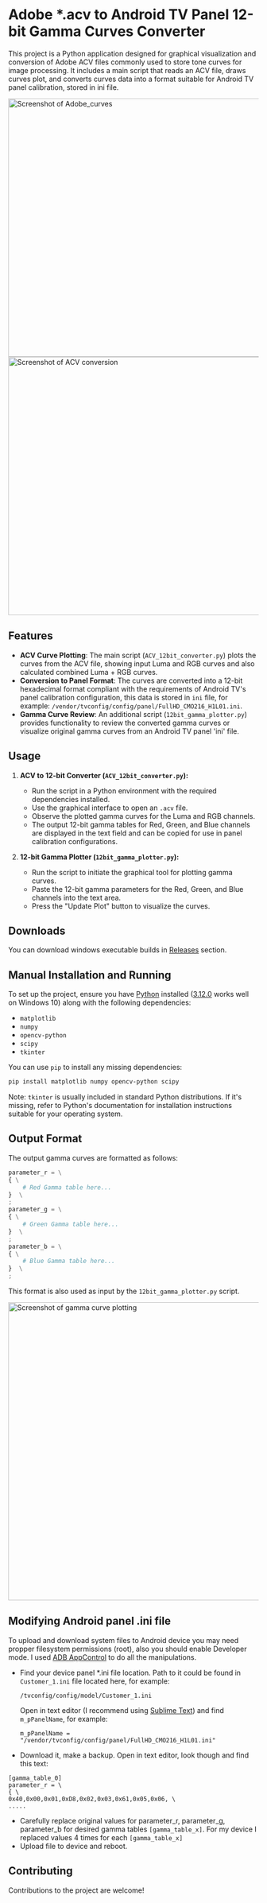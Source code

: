 # Adobe *.acv to Android TV Panel 12-bit Gamma Curves Converter

This project is a Python application designed for graphical visualization and conversion of Adobe ACV files commonly used to store tone curves for image processing. It includes a main script that reads an ACV file, draws curves plot, and converts curves data into a format suitable for Android TV panel calibration, stored in ini file.

<img src="https://github.com/NameRX/ACV_12bit_converter/blob/main/Adobe_AE_curves_screenshot.png" height="520" alt="Screenshot of Adobe_curves"> <img src="https://github.com/NameRX/ACV_12bit_converter/blob/main/ACV_12bit_converter_screenshot.png" height="520" alt="Screenshot of ACV conversion">


## Features

- **ACV Curve Plotting**: The main script (`ACV_12bit_converter.py`) plots the curves from the ACV file, showing input Luma and RGB curves and also calculated combined Luma + RGB curves.
- **Conversion to Panel Format**: The curves are converted into a 12-bit hexadecimal format compliant with the requirements of Android TV's panel calibration configuration, this data is stored in `ini` file, for example:  `/vendor/tvconfig/config/panel/FullHD_CMO216_H1L01.ini`.
- **Gamma Curve Review**: An additional script (`12bit_gamma_plotter.py`) provides functionality to review the converted gamma curves or visualize original gamma curves from an Android TV panel 'ini' file.

## Usage

1. **ACV to 12-bit Converter (`ACV_12bit_converter.py`):**
    - Run the script in a Python environment with the required dependencies installed.
    - Use the graphical interface to open an `.acv` file.
    - Observe the plotted gamma curves for the Luma and RGB channels.
    - The output 12-bit gamma tables for Red, Green, and Blue channels are displayed in the text field and can be copied for use in panel calibration configurations.

2. **12-bit Gamma Plotter (`12bit_gamma_plotter.py`):**
    - Run the script to initiate the graphical tool for plotting gamma curves.
    - Paste the 12-bit gamma parameters for the Red, Green, and Blue channels into the text area.
    - Press the "Update Plot" button to visualize the curves.

## Downloads

You can download windows executable builds in [Releases](https://github.com/NameRX/ACV_12bit_converter/releases) section.

## Manual Installation and Running

To set up the project, ensure you have [Python](https://www.python.org/downloads/) installed ([3.12.0](https://www.python.org/downloads/release/python-3120/) works well on Windows 10) along with the following dependencies:

- `matplotlib`
- `numpy`
- `opencv-python`
- `scipy`
- `tkinter`

You can use `pip` to install any missing dependencies:

```bash
pip install matplotlib numpy opencv-python scipy
```

Note: `tkinter` is usually included in standard Python distributions. If it's missing, refer to Python's documentation for installation instructions suitable for your operating system.

## Output Format

The output gamma curves are formatted as follows:

```python
parameter_r = \
{ \
    # Red Gamma table here...
}  \
;
parameter_g = \
{ \
    # Green Gamma table here...
}  \
;
parameter_b = \
{ \
    # Blue Gamma table here...
}  \
;
```

This format is also used as input by the `12bit_gamma_plotter.py` script.

<img src="https://github.com/NameRX/ACV_12bit_converter/blob/main/12bit_gamma_plotter_screenshot.png" height="600" alt="Screenshot of gamma curve plotting">

## Modifying Android panel .ini file
To upload and download system files to Android device you may need propper filesystem permissions (root), also you should enable Developer mode. I used [ADB AppControl](https://adbappcontrol.com/) to do all the manipulations.

- Find your device panel *.ini file location. Path to it could be found in `Customer_1.ini` file located here, for example:
 
  `/tvconfig/config/model/Customer_1.ini`
  
  Open in text editor (I recommend using [Sublime Text](https://www.sublimetext.com/)) and find `m_pPanelName`, for example:
  
  `m_pPanelName = "/vendor/tvconfig/config/panel/FullHD_CMO216_H1L01.ini"`
- Download it, make a backup. Open in text editor, look though and find this text:
```
[gamma_table_0]
parameter_r = \
{ \
0x40,0x00,0x01,0xD8,0x02,0x03,0x61,0x05,0x06, \
.....
```
- Carefully replace original values for parameter_r, parameter_g, parameter_b for desired gamma tables `[gamma_table_x]`. For my device I replaced values 4 times for each `[gamma_table_x]`
- Upload file to device and reboot.

## Contributing

Contributions to the project are welcome!
